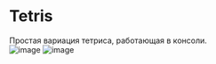 # Tetris
Простая вариация тетриса, работающая в консоли.  
![image](https://github.com/user-attachments/assets/d4e391f2-dd99-4cde-bba5-6ae80b07a965)
![image](https://github.com/user-attachments/assets/84cf9589-0001-426c-b0d2-25789c5afc68)
